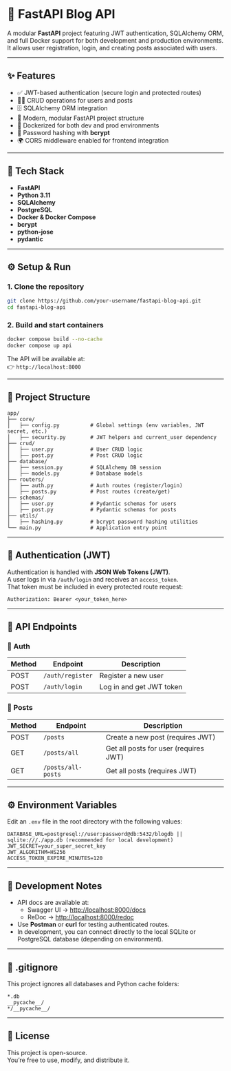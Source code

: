 # 🚀 FastAPI Blog API

A modular **FastAPI** project featuring JWT authentication, SQLAlchemy ORM, and full Docker support for both development and production environments.  
It allows user registration, login, and creating posts associated with users.

---

## ✨ Features

- ✅ JWT-based authentication (secure login and protected routes)
- 🧑‍💻 CRUD operations for users and posts
- 🗄️ SQLAlchemy ORM integration
- 🧱 Modern, modular FastAPI project structure
- 🐳 Dockerized for both dev and prod environments
- 🔐 Password hashing with **bcrypt**
- 🌍 CORS middleware enabled for frontend integration

---

## 🧩 Tech Stack

- **FastAPI**
- **Python 3.11**
- **SQLAlchemy**
- **PostgreSQL**
- **Docker & Docker Compose**
- **bcrypt**
- **python-jose**
- **pydantic**

---

## ⚙️ Setup & Run

### 1. Clone the repository
```bash
git clone https://github.com/your-username/fastapi-blog-api.git
cd fastapi-blog-api
```

### 2. Build and start containers
```bash
docker compose build --no-cache
docker compose up api
```

The API will be available at:  
👉 `http://localhost:8000`

---

## 📂 Project Structure

```
app/
├── core/
│   ├── config.py          # Global settings (env variables, JWT secret, etc.)
│   ├── security.py        # JWT helpers and current_user dependency
├── crud/
│   ├── user.py            # User CRUD logic
│   ├── post.py            # Post CRUD logic
├── database/
│   ├── session.py         # SQLAlchemy DB session
│   ├── models.py          # Database models
├── routers/
│   ├── auth.py            # Auth routes (register/login)
│   ├── posts.py           # Post routes (create/get)
├── schemas/
│   ├── user.py            # Pydantic schemas for users
│   ├── post.py            # Pydantic schemas for posts
├── utils/
│   ├── hashing.py         # bcrypt password hashing utilities
└── main.py                # Application entry point
```

---

## 🔑 Authentication (JWT)

Authentication is handled with **JSON Web Tokens (JWT)**.  
A user logs in via `/auth/login` and receives an `access_token`.  
That token must be included in every protected route request:

```
Authorization: Bearer <your_token_here>
```

---

## 🧠 API Endpoints

### 👤 Auth
| Method | Endpoint         | Description |
|--------|------------------|--------------|
| POST | `/auth/register` | Register a new user |
| POST | `/auth/login`    | Log in and get JWT token |

### 📝 Posts
| Method | Endpoint         | Description |
|--------|------------------|--------------|
| POST | `/posts`         | Create a new post (requires JWT) |
| GET  | `/posts/all`     | Get all posts for user (requires JWT) |
| GET  | `/posts/all-posts`     | Get all posts (requires JWT) |

---

## ⚙️ Environment Variables

Edit an `.env` file in the root directory with the following values:

```
DATABASE_URL=postgresql://user:password@db:5432/blogdb || sqlite:///./app.db (recommended for local development)
JWT_SECRET=your_super_secret_key
JWT_ALGORITHM=HS256
ACCESS_TOKEN_EXPIRE_MINUTES=120
```

---

## 🧠 Development Notes

- API docs are available at:
  - Swagger UI → [http://localhost:8000/docs](http://localhost:8000/docs)
  - ReDoc → [http://localhost:8000/redoc](http://localhost:8000/redoc)
- Use **Postman** or **curl** for testing authenticated routes.
- In development, you can connect directly to the local SQLite or PostgreSQL database (depending on environment).

---

## 🧹 .gitignore

This project ignores all databases and Python cache folders:

```
*.db
__pycache__/
*/__pycache__/
```

---

## 🪪 License

This project is open-source.  
You’re free to use, modify, and distribute it.





